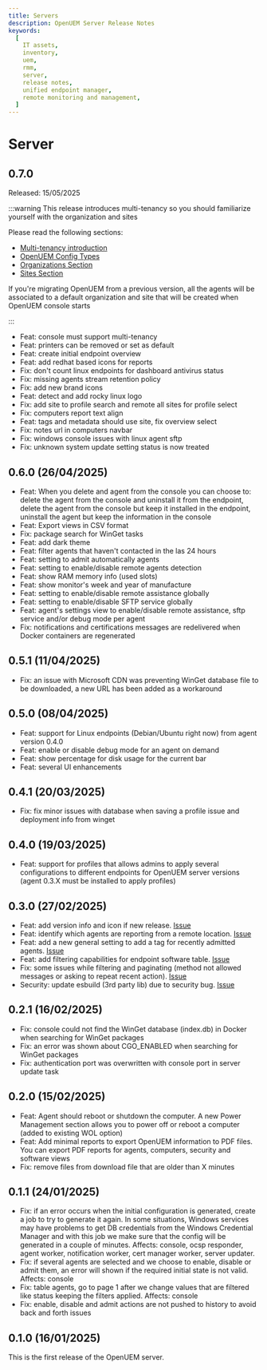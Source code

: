 ```yaml
---
title: Servers
description: OpenUEM Server Release Notes
keywords:
  [
    IT assets,
    inventory,
    uem,
    rmm,
    server,
    release notes,
    unified endpoint manager,
    remote monitoring and management,
  ]
---
```


# Server

## 0.7.0

Released: 15/05/2025

:::warning
This release introduces multi-tenancy so you should familiarize yourself with the organization and sites

Please read the following sections:

- [Multi-tenancy introduction](/docs/04-Console/02-multi-tenancy.md)
- [OpenUEM Config Types](/docs/05-Administration/00-config-types.md)
- [Organizations Section](/docs/05-Administration/10-organizations.md)
- [Sites Section](/docs/05-Administration/11-sites.md)

If you're migrating OpenUEM from a previous version, all the agents will be associated to a default organization and site that will be created when OpenUEM console starts

:::

- Feat: console must support multi-tenancy
- Feat: printers can be removed or set as default
- Feat: create initial endpoint overview
- Feat: add redhat based icons for reports
- Fix: don't count linux endpoints for dashboard antivirus status
- Fix: missing agents stream retention policy
- Fix: add new brand icons
- Feat: detect and add rocky linux logo
- Fix: add site to profile search and remote all sites for profile select
- Fix: computers report text align
- Feat: tags and metadata should use site, fix overview select
- Fix: notes url in computers navbar
- Fix: windows console issues with linux agent sftp
- Fix: unknown system update setting status is now treated

## 0.6.0 (26/04/2025)

- Feat: When you delete and agent from the console you can choose to: delete the agent from the console and uninstall it from the endpoint, delete the agent from the console but keep it installed in the endpoint, uninstall the agent but keep the information in the console
- Feat: Export views in CSV format
- Fix: package search for WinGet tasks
- Feat: add dark theme
- Feat: filter agents that haven't contacted in the las 24 hours
- Feat: setting to admit automatically agents
- Feat: setting to enable/disable remote agents detection
- Feat: show RAM memory info (used slots)
- Feat: show monitor's week and year of manufacture
- Feat: setting to enable/disable remote assistance globally
- Feat: setting to enable/disable SFTP service globally
- Feat: agent's settings view to enable/disable remote assistance, sftp service and/or debug mode per agent
- Fix: notifications and certifications messages are redelivered when Docker containers are regenerated

## 0.5.1 (11/04/2025)

- Fix: an issue with Microsoft CDN was preventing WinGet database file to be downloaded, a new URL has been added as a workaround

## 0.5.0 (08/04/2025)

- Feat: support for Linux endpoints (Debian/Ubuntu right now) from agent version 0.4.0
- Feat: enable or disable debug mode for an agent on demand
- Feat: show percentage for disk usage for the current bar
- Feat: several UI enhancements

## 0.4.1 (20/03/2025)

- Fix: fix minor issues with database when saving a profile issue and deployment info from winget

## 0.4.0 (19/03/2025)

- Feat: support for profiles that allows admins to apply several configurations to different endpoints for OpenUEM server versions (agent 0.3.X must be installed to apply profiles)

## 0.3.0 (27/02/2025)

- Feat: add version info and icon if new release. [Issue](https://github.com/open-uem/openuem-console/issues/22)
- Feat: identify which agents are reporting from a remote location. [Issue](https://github.com/open-uem/openuem-console/issues/25)
- Feat: add a new general setting to add a tag for recently admitted agents. [Issue](https://github.com/open-uem/openuem-console/issues/19)
- Feat: add filtering capabilities for endpoint software table. [Issue](https://github.com/open-uem/openuem-console/issues/32)
- Fix: some issues while filtering and paginating (method not allowed messages or asking to repeat recent action). [Issue](https://github.com/open-uem/openuem-console/issues/26)
- Security: update esbuild (3rd party lib) due to security bug. [Issue](https://github.com/open-uem/openuem-console/issues/35)

## 0.2.1 (16/02/2025)

- Fix: console could not find the WinGet database (index.db) in Docker when searching for WinGet packages
- Fix: an error was shown about CGO_ENABLED when searching for WinGet packages
- Fix: authentication port was overwritten with console port in server update task

## 0.2.0 (15/02/2025)

- Feat: Agent should reboot or shutdown the computer. A new Power Management section allows you to power off or reboot a computer (added to existing WOL option)
- Feat: Add minimal reports to export OpenUEM information to PDF files. You can export PDF reports for agents, computers, security and software views
- Fix: remove files from download file that are older than X minutes

## 0.1.1 (24/01/2025)

- Fix: if an error occurs when the initial configuration is generated, create a job to try to generate it again. In some situations, Windows services may have problems to get DB credentials from the Windows Credential Manager and with this job we make sure that the config will be generated in a couple of minutes. Affects: console, ocsp responder, agent worker, notification worker, cert manager worker, server updater.
- Fix: if several agents are selected and we choose to enable, disable or admit them, an error will shown if the required initial state is not valid. Affects: console
- Fix: table agents, go to page 1 after we change values that are filtered like status keeping the filters applied. Affects: console
- Fix: enable, disable and admit actions are not pushed to history to avoid back and forth issues

## 0.1.0 (16/01/2025)

This is the first release of the OpenUEM server.
